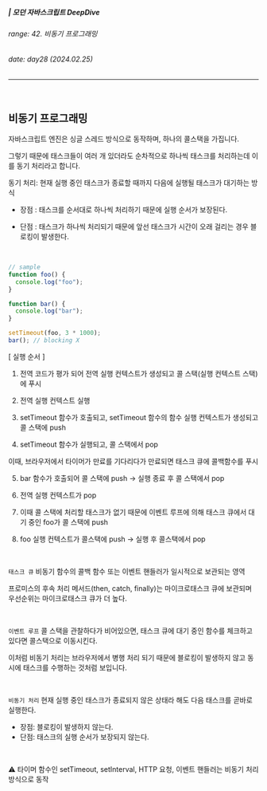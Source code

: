 ##### | 모던 자바스크립트 DeepDive <br />

###### range: 42. 비동기 프로그래밍 <br />

###### date: day28 (2024.02.25) <br />

<hr />
<br />

## 비동기 프로그래밍

자바스크립트 엔진은 싱글 스레드 방식으로 동작하며, 하나의 콜스택을 가집니다.

그렇기 때문에 태스크들이 여러 개 있더라도 순차적으로 하나씩 태스크를 처리하는데 이를 동기 처리라고 합니다.

동기 처리: 현재 실행 중인 태스크가 종료할 때까지 다음에 실행될 태스크가 대기하는 방식

- 장점 : 태스크를 순서대로 하나씩 처리하기 때문에 실행 순서가 보장된다.

- 단점 : 태스크가 하나씩 처리되기 때문에 앞선 태스크가 시간이 오래 걸리는 경우 블로킹이 발생한다.

<br />

```javascript
// sample
function foo() {
  console.log("foo");
}

function bar() {
  console.log("bar");
}

setTimeout(foo, 3 * 1000);
bar(); // blocking X
```

[ 실행 순서 ]

1. 전역 코드가 평가 되어 전역 실행 컨텍스트가 생성되고 콜 스택(실행 컨텍스트 스택)에 푸시

2. 전역 실행 컨텍스트 실행

3. setTimeout 함수가 호출되고, setTimeout 함수의 함수 실행 컨텍스트가 생성되고 콜 스택에 push

4. setTimeout 함수가 실행되고, 콜 스택에서 pop

이때, 브라우저에서 타이머가 만료를 기다리다가 만료되면 태스크 큐에 콜백함수를 푸시

5. bar 함수가 호출되어 콜 스택에 push → 실행 종료 후 콜 스택에서 pop

6. 전역 실행 컨텍스트가 pop

7. 이때 콜 스택에 처리할 태스크가 없기 때문에 이벤트 루프에 의해 태스크 큐에서 대기 중인 foo가 콜 스택에 push

8. foo 실행 컨텍스트가 콜스택에 push → 실행 후 콜스택에서 pop

<br />

`태스크 큐`
비동기 함수의 콜백 함수 또는 이벤트 핸들러가 일시적으로 보관되는 영역

프로미스의 후속 처리 메서드(then, catch, finally)는 마이크로태스크 큐에 보관되며 우선순위는 마이크로태스크 큐가 더 높다.

<br />

`이벤트 루프`
콜 스택을 관찰하다가 비어있으면, 태스크 큐에 대기 중인 함수를 체크하고 있다면 콜스택으로 이동시킨다.

이처럼 비동기 처리는 브라우저에서 병행 처리 되기 때문에 블로킹이 발생하지 않고 동시에 태스크를 수행하는 것처럼 보입니다.

<br />

`비동기 처리`
현재 실행 중인 태스크가 종료되지 않은 상태라 해도 다음 태스크를 곧바로 실행한다.

- 장점: 블로킹이 발생하지 않는다.
- 단점: 태스크의 실행 순서가 보장되지 않는다.

<br />

⚠️ 타이머 함수인 setTimeout, setInterval, HTTP 요청, 이벤트 핸들러는 비동기 처리 방식으로 동작
